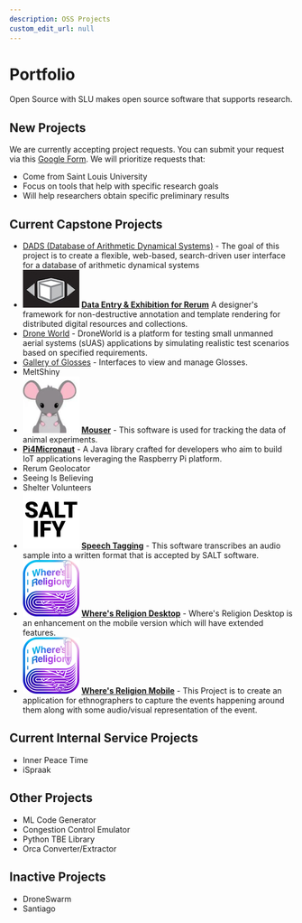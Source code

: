 ```yaml
---
description: OSS Projects
custom_edit_url: null
---
```


# Portfolio

Open Source with SLU makes open source software that supports research.

## New Projects

We are currently accepting project requests. You can submit your request via this [Google Form](https://forms.gle/QwJYztXK5VrXG6K38). We will prioritize requests that:

- Come from Saint Louis University
- Focus on tools that help with specific research goals
- Will help researchers obtain specific preliminary results

## Current Capstone Projects

<!-- - ![Alt](project_name/100x100.png) **Project Name** One-sentence description of the purpose of the project -->
- [DADS (Database of Arithmetic Dynamical Systems)](./project_dads/about) - The goal of this project is to create a flexible, web-based, search-driven user interface for a database of arithmetic dynamical systems
- ![DEER](project_deer/deer_100.jpg) **[Data Entry & Exhibition for Rerum](./project_deer/about.md)** A designer's framework for non-destructive annotation and template rendering for distributed digital resources and collections.
- [Drone World](./droneworld/about.md) - DroneWorld is a platform for testing small unmanned aerial systems (sUAS) applications by simulating realistic test scenarios based on specified requirements.
- [Gallery of Glosses](./project_gallery_of_glosses/about) - Interfaces to view and manage Glosses. 
- MeltShiny
- ![Mouser](project_mouser/100x100.png) [**Mouser**](project_mouser/about) - This software is used for tracking the data of animal experiments.
- **[Pi4Micronaut](./project_pi4micronaut/about.md)** - A Java library crafted for developers who aim to build IoT  applications leveraging the Raspberry Pi platform.
- Rerum Geolocator
- Seeing Is Believing
- Shelter Volunteers
- ![Alt](project_saltify/100x100.png) [**Speech Tagging**](project_saltify/about) - This software transcribes an audio sample into a written format that is accepted by SALT software.
- ![Where's Religion Desktop](project_wheres_religion_desktop/100x100.png) [**Where's Religion Desktop**](project_wheres_religion_desktop/about) - Where's Religion Desktop is an enhancement on the mobile version which will have extended features.
- ![Where's Religion Mobile](project_wheres_religion_mobile/100x100.png) [**Where's Religion Mobile**](project_wheres_religion_mobile/about) - This Project is to create an application for ethnographers to capture the events happening around them along with some audio/visual representation of the event.

## Current Internal Service Projects

- Inner Peace Time
- iSpraak

## Other Projects

- ML Code Generator
- Congestion Control Emulator
- Python TBE Library
- Orca Converter/Extractor

## Inactive Projects

- DroneSwarm
- Santiago
